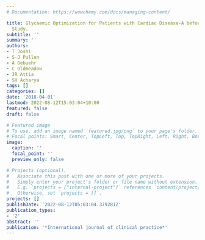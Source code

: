 ```yaml
---
# Documentation: https://wowchemy.com/docs/managing-content/

title: Glycaemic Optimization for Patients with Cardiac Disease-A before-and-after
  Study.
subtitle: ''
summary: ''
authors:
- T Joshi
- S-J Pullen
- A Gebuehr
- C Oldmeadow
- JR Attia
- SH Acharya
tags: []
categories: []
date: '2018-04-01'
lastmod: 2022-08-12T15:03:04+10:00
featured: false
draft: false

# Featured image
# To use, add an image named `featured.jpg/png` to your page's folder.
# Focal points: Smart, Center, TopLeft, Top, TopRight, Left, Right, BottomLeft, Bottom, BottomRight.
image:
  caption: ''
  focal_point: ''
  preview_only: false

# Projects (optional).
#   Associate this post with one or more of your projects.
#   Simply enter your project's folder or file name without extension.
#   E.g. `projects = ["internal-project"]` references `content/project/deep-learning/index.md`.
#   Otherwise, set `projects = []`.
projects: []
publishDate: '2022-08-12T05:03:04.379281Z'
publication_types:
- '2'
abstract: ''
publication: '*International journal of clinical practice*'
---
```

